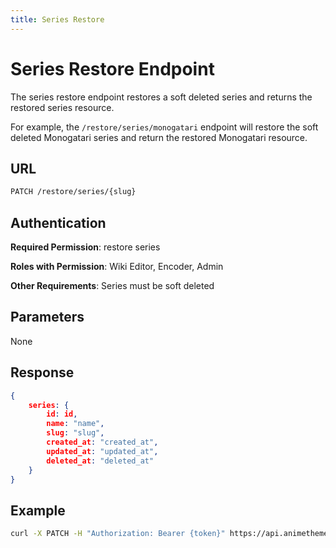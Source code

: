 ```yaml
---
title: Series Restore
---
```


# Series Restore Endpoint

The series restore endpoint restores a soft deleted series and returns the restored series resource.

For example, the `/restore/series/monogatari` endpoint will restore the soft deleted Monogatari series and return the restored Monogatari resource.

## URL

```sh
PATCH /restore/series/{slug}
```

## Authentication

**Required Permission**: restore series

**Roles with Permission**: Wiki Editor, Encoder, Admin

**Other Requirements**: Series must be soft deleted

## Parameters

None

## Response

```json
{
    series: {
        id: id,
        name: "name",
        slug: "slug",
        created_at: "created_at",
        updated_at: "updated_at",
        deleted_at: "deleted_at"
    }
}
```

## Example

```bash
curl -X PATCH -H "Authorization: Bearer {token}" https://api.animethemes.moe/restore/series/monogatari
```
